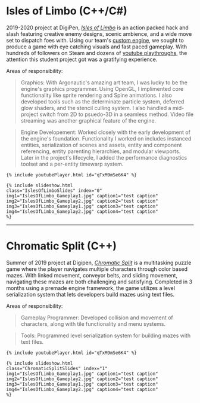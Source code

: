 # Isles of Limbo (C++/C#)

2019-2020 project at DigiPen, [_Isles of Limbo_](https://store.steampowered.com/app/1389260/Isles_of_Limbo/) is an action packed hack and slash featuring creative enemy designs, scenic ambience, and a wide move set to dispatch foes with. Using our team's [custom engine](), we sought to produce a game with eye catching visuals and fast paced gameplay. With hundreds of followers on Steam and dozens of [youtube playthroughs](https://www.youtube.com/results?search_query=isles+of+limbo), the attention this student project got was a gratifying experience.

Areas of responsibility:

> Graphics: With Argonautic's amazing art team, I was lucky to be the engine's graphics programmer. Using OpenGL, I implimented core functionality like sprite rendering and Spine animations. I also developed tools such as the determinate particle system, deferred glow shaders, and the stencil culling system. I also handled a mid-project switch from 2D to psuedo-3D in a seamless method. Video file streaming was another graphical feature of the engine.

> Engine Developement: Worked closely with the early development of the engine's foundation. Functionality I worked on includes instanced entities, serialization of scenes and assets, entity and component referencing, entity parenting hierarchies, and modular viewports. Later in the project's lifecycle, I added the performance diagnostics toolset and a per-entity timewarp system.

<div class="aspect-ratio">

    {% include youtubePlayer.html id="qTxM9mSe6K4" %}

    {% include slideshow.html 
    class="IslesOfLimboSlides" index="0"
    img1="IslesOfLimbo_Gameplay1.jpg" caption1="test caption"
    img2="IslesOfLimbo_Gameplay2.jpg" caption2="test caption"
    img3="IslesOfLimbo_Gameplay1.jpg" caption3="test caption"
    img4="IslesOfLimbo_Gameplay2.jpg" caption4="test caption"
    %}

</div>

<p></p>
<hr>

# Chromatic Split (C++)

Summer of 2019 project at Digipen, [_Chromatic Split_]() is a multitasking puzzle game where the player navigates multiple characters through color based mazes. With linked movement, conveyor belts, and sliding movement, navigating these mazes are both challenging and satisfying. Completed in 3 months using a premade engine framework, the game utilizes a level serialization system that lets developers build mazes using text files.

Areas of responsibility:

> Gameplay Programmer: Developed collision and movement of characters, along with tile functionality and menu systems.

> Tools: Programmed level serialization system for building mazes with text files.

<div class="aspect-ratio">

    {% include youtubePlayer.html id="qTxM9mSe6K4" %}

    {% include slideshow.html
    class="ChromaticSplitSlides" index="1"
    img1="IslesOfLimbo_Gameplay1.jpg" caption1="test caption"
    img2="IslesOfLimbo_Gameplay2.jpg" caption2="test caption"
    img3="IslesOfLimbo_Gameplay1.jpg" caption3="test caption"
    img4="IslesOfLimbo_Gameplay2.jpg" caption4="test caption"
    %}

</div>
<p></p>

<script>
var slideIndex = [1,1];
var slideId = ["IslesOfLimboSlides", "ChromaticSplitSlides"]
showSlides(1, 0);
showSlides(1, 1);

advanceSlides();
function advanceSlides()
{
    plusSlides(1, 0);
    plusSlides(1, 1);

    setTimeout(advanceSlides, 6000);
}


function plusSlides(n, no) {
    showSlides(slideIndex[no] += n, no);
}

function showSlides(n, no) {
    var i;
    var x = document.getElementsByClassName(slideId[no]);
    if (n > x.length) {slideIndex[no] = 1}    
    if (n < 1) {slideIndex[no] = x.length}
    for (i = 0; i < x.length; i++) {
        x[i].style.display = "none";  
    }
    x[slideIndex[no]-1].style.display = "block";  
}
</script>
    